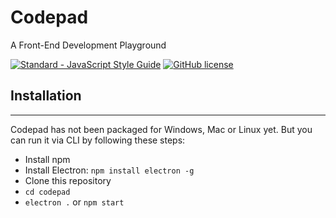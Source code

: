 # Codepad

A Front-End Development Playground  

[![Standard - JavaScript Style Guide](https://img.shields.io/badge/code_style-standard-brightgreen.svg)](http://standardjs.com/)
[![GitHub license](https://img.shields.io/badge/license-MIT-blue.svg)](https://raw.githubusercontent.com/Jay9596/CodePad/master/LICENSE)

## Installation
---

Codepad has not been packaged for Windows, Mac or Linux yet. But you can run it via CLI by following these steps:
 - Install npm
 - Install Electron: `npm install electron -g`
 - Clone this repository
 - `cd codepad`
 - `electron .` or `npm start`